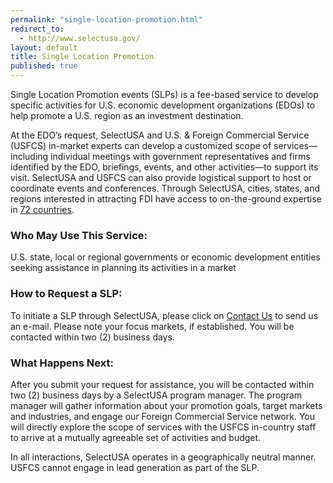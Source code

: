 ```yaml
---
permalink: "single-location-promotion.html"
redirect_to:
  - http://www.selectusa.gov/
layout: default
title: Single Location Promotion
published: true
---
```


Single Location Promotion events (SLPs) is a fee-based service to develop specific activities for U.S. economic development organizations (EDOs) to help promote a U.S. region as an investment destination.

At the EDO’s request, SelectUSA and U.S. & Foreign Commercial Service (USFCS) in-market experts can develop a customized scope of services—including individual meetings with government representatives and firms identified by the EDO, briefings, events, and other activities—to support its visit. SelectUSA and USFCS can also provide logistical support to host or coordinate events and conferences. Through SelectUSA, cities, states, and regions interested in attracting FDI have access to on-the-ground expertise in [72 countries](http://export.gov/eac/).

### Who May Use This Service: 

U.S. state, local or regional governments or economic development entities seeking assistance in planning its activities in a market

### How to Request a SLP:

To initiate a SLP through SelectUSA, please click on [Contact Us](mailto:info@selectusa.gov) to send us an e-mail.  Please note your focus markets, if established.  You will be contacted within two (2) business days.

### What Happens Next:

After you submit your request for assistance, you will be contacted within two (2) business days by a SelectUSA program manager. The program manager will gather information about your promotion goals, target markets and industries, and engage our Foreign Commercial Service network.  You will directly explore the scope of services with the USFCS in-country staff to arrive at a mutually agreeable set of activities and budget.

In all interactions, SelectUSA operates in a geographically neutral manner. USFCS cannot engage in lead generation as part of the SLP.
